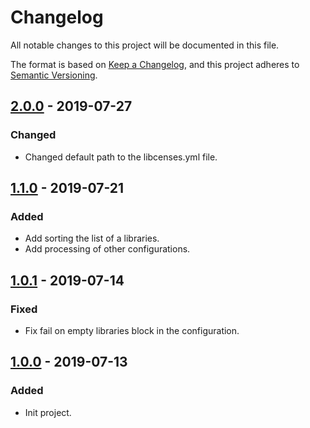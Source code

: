 # Changelog

All notable changes to this project will be documented in this file.

The format is based on [Keep a Changelog](https://keepachangelog.com/en/1.0.0/),
and this project adheres to [Semantic Versioning](https://semver.org/spec/v2.0.0.html).

## [2.0.0] - 2019-07-27

### Changed

- Changed default path to the libcenses.yml file.

## [1.1.0] - 2019-07-21

### Added

- Add sorting the list of a libraries.
- Add processing of other configurations.

## [1.0.1] - 2019-07-14

### Fixed

- Fix fail on empty libraries block in the configuration.

## [1.0.0] - 2019-07-13

### Added

- Init project.

[2.0.0]: https://github.com/chmyaf/gradle-plugin-libcenses/compare/1.1.0...2.0.0
[1.1.0]: https://github.com/chmyaf/gradle-plugin-libcenses/compare/1.0.1...1.1.0
[1.0.1]: https://github.com/chmyaf/gradle-plugin-libcenses/compare/1.0.0...1.0.1
[1.0.0]: https://github.com/chmyaf/gradle-plugin-libcenses/releases/tag/1.0.0
